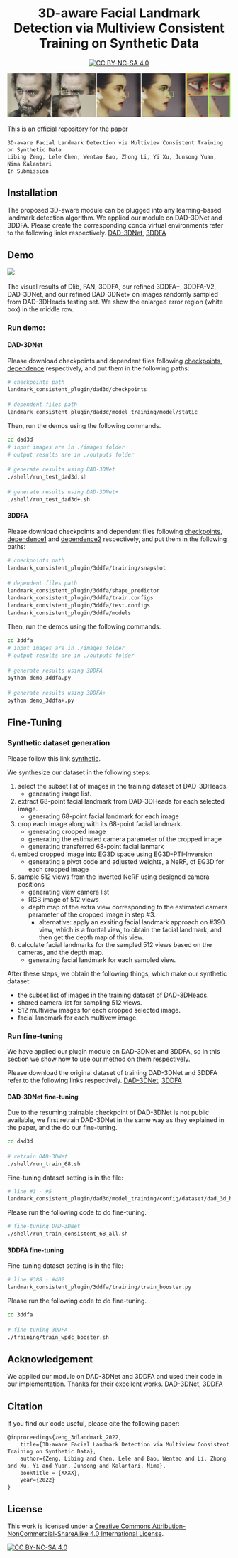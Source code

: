 <div align="center">

# 3D-aware Facial Landmark Detection via Multiview Consistent Training on Synthetic Data

[![CC BY-NC-SA 4.0][cc-by-nc-sa-shield]][cc-by-nc-sa]

</div>

![](./dad3d/readme_imgs/teaser_v3.png)

This is an official repository for the paper 
```
3D-aware Facial Landmark Detection via Multiview Consistent Training on Synthetic Data
Libing Zeng, Lele Chen, Wentao Bao, Zhong Li, Yi Xu, Junsong Yuan, Nima Kalantari
In Submission
```


## Installation
The proposed 3D-aware module can be plugged into any learning-based landmark detection algorithm. 
We applied our module on DAD-3DNet and 3DDFA.
Please create the corresponding conda virtual environments refer to the following links respectively.
[DAD-3DNet](https://github.com/PinataFarms/DAD-3DHeads), 
[3DDFA](https://github.com/cleardusk/3DDFA)



## Demo
![](./dad3d/readme_imgs/all_compare.png)

The visual results of Dlib, FAN, 3DDFA, our refined 3DDFA+, 3DDFA-V2, DAD-3DNet, and our refined
DAD-3DNet+ on images randomly sampled from DAD-3DHeads testing set. We show the enlarged error region (white box) in the
middle row.

### Run demo:

#### DAD-3DNet
Please download checkpoints and dependent files following 
[checkpoints](https://drive.google.com/drive/folders/1JmdZwcweivDXx5_Q37TfsHQq9JogWmzo?usp=share_link), 
[dependence](https://drive.google.com/file/d/1uTuT8J7PN6YqW8XxXcCAp4Dy2pkO6Ngs/view?usp=share_link) respectively, and put them in the following paths:
```bash
# checkpoints path
landmark_consistent_plugin/dad3d/checkpoints

# dependent files path
landmark_consistent_plugin/dad3d/model_training/model/static
```

Then, run the demos using the following commands.

```bash
cd dad3d
# input images are in ./images folder
# output results are in ./outputs folder

# generate results using DAD-3DNet
./shell/run_test_dad3d.sh

# generate results using DAD-3DNet+
./shell/run_test_dad3d+.sh
```

#### 3DDFA
Please download checkpoints and dependent files following 
[checkpoints](https://drive.google.com/file/d/1l4Mh6F19ZSYHWuSNrMB-TXRqA2RzqlOu/view?usp=share_link), 
[dependence1](https://drive.google.com/file/d/1FI7qdbAkr5fauSazP5hNS4XUXvi7xVoD/view?usp=share_link) and 
[dependence2](https://drive.google.com/file/d/1l4Mh6F19ZSYHWuSNrMB-TXRqA2RzqlOu/view?usp=share_link) respectively, and put them in the following paths:

```bash
# checkpoints path
landmark_consistent_plugin/3ddfa/training/snapshot

# dependent files path
landmark_consistent_plugin/3ddfa/shape_predictor
landmark_consistent_plugin/3ddfa/train.configs
landmark_consistent_plugin/3ddfa/test.configs
landmark_consistent_plugin/3ddfa/models

```

Then, run the demos using the following commands.

```bash
cd 3ddfa
# input images are in ./images folder
# output results are in ./outputs folder

# generate results using 3DDFA
python demo_3ddfa.py

# generate results using 3DDFA+
python demo_3ddfa+.py
```

## Fine-Tuning

### Synthetic dataset generation

Please follow this link [synthetic](https://github.com/libingzeng/eg3d_pti_inv_synthetic_dataset).

We synthesize our dataset in the following steps:
1. select the subset list of images in the training dataset of DAD-3DHeads.
    - generating image list.
2. extract 68-point facial landmark from DAD-3DHeads for each selected image.
    - generating 68-point facial landmark for each image
3. crop each image along with its 68-point facial landmark.
    - generating cropped image
    - generating the estimated camera parameter of the cropped image
    - generating transferred 68-point facial lanmark
4. embed cropped image into EG3D space using EG3D-PTI-Inversion
    - generating a pivot code and adjusted weights, a NeRF, of EG3D for each cropped image
5. sample 512 views from the inverted NeRF using designed camera positions
    - generating view camera list
    - RGB image of 512 views
    - depth map of the extra view corresponding to the estimated camera parameter of the cropped image in step #3.
        - alternative: apply an exsiting facial landmark approach on #390 view, which is a frontal view, to obtain the facial landmark, and then get the depth map of this view.
6. calculate facial landmarks for the sampled 512 views based on the cameras, and the depth map.
    - generating facial landmark for each sampled view.

After these steps, we obtain the following things, which make our synthetic dataset:
* the subset list of images in the training dataset of DAD-3DHeads.
* shared camera list for sampling 512 views.
* 512 multiview images for each cropped selected image.
* facial landmark for each multivew image.


### Run fine-tuning

We have applied our plugin module on DAD-3DNet and 3DDFA, so in this section we show how to use our method on them respectively.

Please download the original dataset of training DAD-3DNet and 3DDFA refer to the following links respectively.
[DAD-3DNet](https://github.com/PinataFarms/DAD-3DHeads), 
[3DDFA](https://github.com/cleardusk/3DDFA)

#### DAD-3DNet fine-tuning
Due to the resuming trainable checkpoint of DAD-3DNet is not public available, we first retrain DAD-3DNet in the same way as they explained in the paper, and the do our fine-tuning.

```bash
cd dad3d

# retrain DAD-3DNet
./shell/run_train_68.sh

```

Fine-tuning dataset setting is in the file:
```bash
# line #3 - #5
landmark_consistent_plugin/dad3d/model_training/config/dataset/dad_3d_heads_consistent_68.yaml
```

Please run the following code to do fine-tuning.
```bash
# fine-tuning DAD-3DNet
./shell/run_train_consistent_68_all.sh
```

#### 3DDFA fine-tuning

Fine-tuning dataset setting is in the file:
```bash
# line #388 - #402
landmark_consistent_plugin/3ddfa/training/train_booster.py
```

Please run the following code to do fine-tuning.
```bash
cd 3ddfa

# fine-tuning 3DDFA
./training/train_wpdc_booster.sh
```

## Acknowledgement
We applied our module on DAD-3DNet and 3DDFA and used their code in our implementation.
Thanks for their excellent works.
[DAD-3DNet](https://github.com/PinataFarms/DAD-3DHeads), 
[3DDFA](https://github.com/cleardusk/3DDFA)


## Citation

If you find our code useful, please cite the following paper:

```
@inproceedings{zeng_3dlandmark_2022,
    title={3D-aware Facial Landmark Detection via Multiview Consistent Training on Synthetic Data},
    author={Zeng, Libing and Chen, Lele and Bao, Wentao and Li, Zhong and Xu, Yi and Yuan, Junsong and Kalantari, Nima},
    booktitle = {XXXX},
    year={2022}
}
```


## License

This work is licensed under a
[Creative Commons Attribution-NonCommercial-ShareAlike 4.0 International License][cc-by-nc-sa].

[![CC BY-NC-SA 4.0][cc-by-nc-sa-image]][cc-by-nc-sa]

[cc-by-nc-sa]: http://creativecommons.org/licenses/by-nc-sa/4.0/
[cc-by-nc-sa-image]: https://licensebuttons.net/l/by-nc-sa/4.0/88x31.png
[cc-by-nc-sa-shield]: https://img.shields.io/badge/License-CC%20BY--NC--SA%204.0-lightgrey.svg
